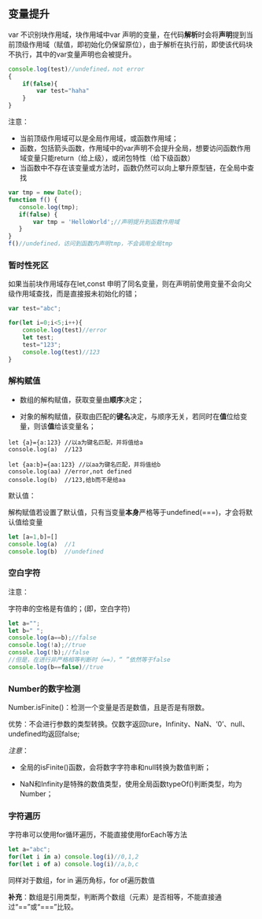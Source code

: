 ## 变量提升

var 不识别块作用域，块作用域中var 声明的变量，在代码**解析**时会将**声明**提到当前顶级作用域（赋值，即初始化仍保留原位），由于解析在执行前，即使该代码块不执行，其中的var变量声明也会被提升。

```javascript
console.log(test)//undefined，not error
{
    if(false){
        var test="haha"
    }
}
```

注意：

- 当前顶级作用域可以是全局作用域，或函数作用域；
- 函数，包括箭头函数，作用域中的var声明不会提升全局，想要访问函数作用域变量只能return（给上级），或闭包特性（给下级函数）
- 当函数中不存在该变量或方法时，函数仍然可以向上攀升原型链，在全局中查找

```javascript
var tmp = new Date();
function f() {
   console.log(tmp);    
   if(false) {
       var tmp = 'HelloWorld';//声明提升到函数作用域
   }
}
f()//undefined，访问到函数内声明tmp，不会调用全局tmp
```

### 暂时性死区

如果当前块作用域存在let,const 申明了同名变量，则在声明前使用变量不会向父级作用域查找，而是直接报未初始化的错；

```javascript
var test="abc";

for(let i=0;i<5;i++){
    console.log(test)//error
    let test;
    test="123";
    console.log(test)//123
}
```

### 解构赋值

- 数组的解构赋值，获取变量由**顺序**决定；

- 对象的解构赋值，获取由匹配的**键名**决定，与顺序无关，若同时在**值**位给变量，则该**值**给该变量名；

```javas
let {a}={a:123}	//以a为键名匹配，并将值给a
console.log(a)	//123

let {aa:b}={aa:123}	//以aa为键名匹配，并将值给b
console.log(aa)	//error,not defined
console.log(b)	//123,给b而不是给aa
```

默认值：

解构赋值若设置了默认值，只有当变量**本身**严格等于undefined(===)，才会将默认值给变量

```javascript
let [a=1,b]=[]
console.log(a)	//1
console.log(b)	//undefined
```

### 空白字符

注意：

字符串的空格是有值的；(即，空白字符)	

```javascript
let a="";
let b=" ";
console.log(a==b);//false
console.log(!a);//true
console.log(!b);//false
//但是，在进行非严格相等判断时（==），“ ”依然等于false
console.log(b==false)//true
```



### Number的数字检测

Number.isFinite()：检测一个变量是否是数值，且是否是有限数。

优势：不会进行参数的类型转换。仅数字返回ture，Infinity、NaN、‘0’、null、undefined均返回false;

*注意*：

- 全局的isFinite()函数，会将数字字符串和null转换为数值判断；

- NaN和Infinity是特殊的数值类型，使用全局函数typeOf()判断类型，均为Number；



### 字符遍历

字符串可以使用for循环遍历，不能直接使用forEach等方法

```javascript
let a="abc";
for(let i in a) console.log(i)//0,1,2
for(let i of a) console.log(i)//a,b,c
```

同样对于数组，for in 遍历角标，for of遍历数值

**补充**：数组是引用类型，判断两个数组（元素）是否相等，不能直接通过“==”或“===”比较。







